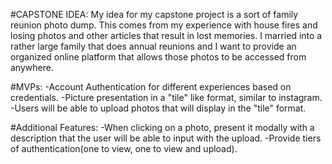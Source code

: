 #CAPSTONE IDEA:
My idea for my capstone project is a sort of family reunion photo dump. This comes from my experience with house fires and losing photos and other articles that result in lost memories. I married into a rather large family that does annual reunions and I want to provide an organized online platform that allows those photos to be accessed from anywhere.

#MVPs:
-Account Authentication for different experiences based on credentials.
-Picture presentation in a "tile" like format, similar to instagram.
-Users will be able to upload photos that will display in the "tile" format.

#Additional Features:
-When clicking on a photo, present it modally with a description that the user will be able to input with the upload.
-Provide tiers of authentication(one to view, one to view and upload).